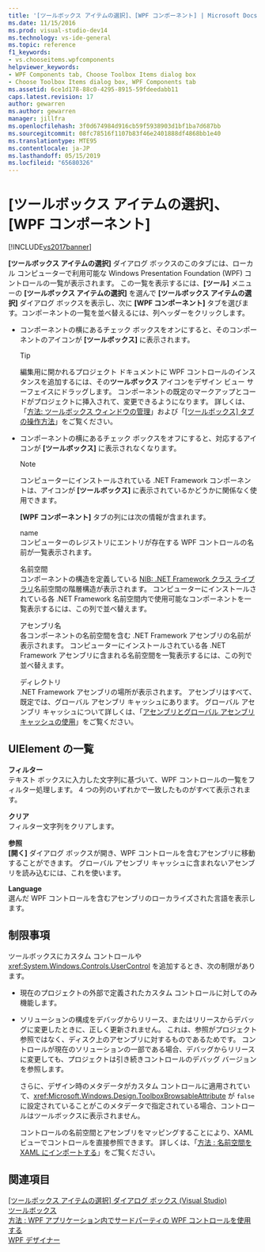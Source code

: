 ```yaml
---
title: '[ツールボックス アイテムの選択]、[WPF コンポーネント] | Microsoft Docs'
ms.date: 11/15/2016
ms.prod: visual-studio-dev14
ms.technology: vs-ide-general
ms.topic: reference
f1_keywords:
- vs.chooseitems.wpfcomponents
helpviewer_keywords:
- WPF Components tab, Choose Toolbox Items dialog box
- Choose Toolbox Items dialog box, WPF Components tab
ms.assetid: 6ce1d178-88c0-4295-8915-59fdeedabb11
caps.latest.revision: 17
author: gewarren
ms.author: gewarren
manager: jillfra
ms.openlocfilehash: 3f0d674984d916cb59f5938903d1bf1ba7d687bb
ms.sourcegitcommit: 08fc78516f1107b83f46e2401888df4868bb1e40
ms.translationtype: MTE95
ms.contentlocale: ja-JP
ms.lasthandoff: 05/15/2019
ms.locfileid: "65680326"
---
```

# <a name="choose-toolbox-items-wpf-components"></a>[ツールボックス アイテムの選択]、[WPF コンポーネント]
[!INCLUDE[vs2017banner](../../includes/vs2017banner.md)]

**[ツールボックス アイテムの選択]** ダイアログ ボックスのこのタブには、ローカル コンピューターで利用可能な Windows Presentation Foundation (WPF) コントロールの一覧が表示されます。 この一覧を表示するには、**[ツール]** メニューの **[ツールボックス アイテムの選択]** を選んで **[ツールボックス アイテムの選択]** ダイアログ ボックスを表示し、次に **[WPF コンポーネント]** タブを選びます。コンポーネントの一覧を並べ替えるには、列ヘッダーをクリックします。  
  
- コンポーネントの横にあるチェック ボックスをオンにすると、そのコンポーネントのアイコンが **[ツールボックス]** に表示されます。  
  
  > [!TIP]
  > 編集用に開かれるプロジェクト ドキュメントに WPF コントロールのインスタンスを追加するには、その**ツールボックス** アイコンをデザイン ビュー サーフェイスにドラッグします。 コンポーネントの既定のマークアップとコードがプロジェクトに挿入されて、変更できるようになります。 詳しくは、「[方法: ツールボックス ウィンドウの管理](https://msdn.microsoft.com/a022c3fe-298c-4a59-a48f-b050da90ebc2)」および「[[ツールボックス] タブの操作方法](https://msdn.microsoft.com/21285050-cadd-455a-b1f5-a2289a89c4db)」をご覧ください。  
  
- コンポーネントの横にあるチェック ボックスをオフにすると、対応するアイコンが **[ツールボックス]** に表示されなくなります。  
  
  > [!NOTE]
  > コンピューターにインストールされている .NET Framework コンポーネントは、アイコンが **[ツールボックス]** に表示されているかどうかに関係なく使用できます。  
  
  **[WPF コンポーネント]** タブの列には次の情報が含まれます。  
  
  name  
  コンピューターのレジストリにエントリが存在する WPF コントロールの名前が一覧表示されます。  
  
  名前空間  
  コンポーネントの構造を定義している [NIB: .NET Framework クラス ライブラリ](https://msdn.microsoft.com/6c4f3a62-6a0f-41f2-9d52-ee0b13686f29)名前空間の階層構造が表示されます。 コンピューターにインストールされている各 .NET Framework 名前空間内で使用可能なコンポーネントを一覧表示するには、この列で並べ替えます。  
  
  アセンブリ名  
  各コンポーネントの名前空間を含む .NET Framework アセンブリの名前が表示されます。 コンピューターにインストールされている各 .NET Framework アセンブリに含まれる名前空間を一覧表示するには、この列で並べ替えます。  
  
  ディレクトリ  
  .NET Framework アセンブリの場所が表示されます。 アセンブリはすべて、既定では、グローバル アセンブリ キャッシュにあります。 グローバル アセンブリ キャッシュについて詳しくは、「[アセンブリとグローバル アセンブリ キャッシュの使用](https://msdn.microsoft.com/library/8a18e5c2-d41d-49ef-abcb-7c27e2469433)」をご覧ください。  
  
## <a name="uielement-list"></a>UIElement の一覧  
 **フィルター**  
 テキスト ボックスに入力した文字列に基づいて、WPF コントロールの一覧をフィルター処理します。 4 つの列のいずれかで一致したものがすべて表示されます。  
  
 **クリア**  
 フィルター文字列をクリアします。  
  
 **参照**  
 **[開く]** ダイアログ ボックスが開き、WPF コントロールを含むアセンブリに移動することができます。 グローバル アセンブリ キャッシュに含まれないアセンブリを読み込むには、これを使います。  
  
 **Language**  
 選んだ WPF コントロールを含むアセンブリのローカライズされた言語を表示します。  
  
## <a name="limitations"></a>制限事項  
 ツールボックスにカスタム コントロールや <xref:System.Windows.Controls.UserControl> を追加するとき、次の制限があります。  
  
- 現在のプロジェクトの外部で定義されたカスタム コントロールに対してのみ機能します。  
  
- ソリューションの構成をデバッグからリリース、またはリリースからデバッグに変更したときに、正しく更新されません。 これは、参照がプロジェクト参照ではなく、ディスク上のアセンブリに対するものであるためです。 コントロールが現在のソリューションの一部である場合、デバッグからリリースに変更しても、プロジェクトは引き続きコントロールのデバッグ バージョンを参照します。  
  
  さらに、デザイン時のメタデータがカスタム コントロールに適用されていて、<xref:Microsoft.Windows.Design.ToolboxBrowsableAttribute> が `false` に設定されていることがこのメタデータで指定されている場合、コントロールはツールボックスに表示されません。  
  
  コントロールの名前空間とアセンブリをマッピングすることにより、XAML ビューでコントロールを直接参照できます。 詳しくは、「[方法 : 名前空間を XAML にインポートする](https://msdn.microsoft.com/6cda7c7a-369c-47dd-9c2d-13a35dcf737c)」をご覧ください。  
  
## <a name="see-also"></a>関連項目  
 [[ツールボックス アイテムの選択] ダイアログ ボックス (Visual Studio)](https://msdn.microsoft.com/bd07835f-18a8-433e-bccc-7141f65263bb)   
 [ツールボックス](../../ide/reference/toolbox.md)   
 [方法 : WPF アプリケーション内でサードパーティの WPF コントロールを使用する](https://msdn.microsoft.com/f4c0b601-3818-4f9f-85e5-77905f3b427f)   
 [WPF デザイナー](https://msdn.microsoft.com/c6c65214-8411-4e16-b254-163ed4099c26)

